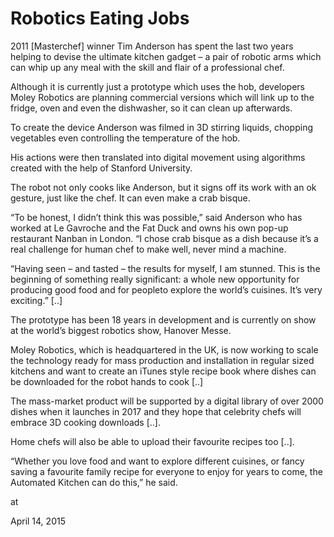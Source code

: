 # Robotics Eating Jobs
2011 [Masterchef] winner Tim Anderson has spent the last two years helping to devise the ultimate kitchen gadget – a pair of robotic arms which can whip up any meal with the skill and flair of a professional chef.

Although it is currently just a prototype which uses the hob, developers Moley Robotics are planning commercial versions which will link up to the fridge, oven and even the dishwasher, so it can clean up afterwards.

To create the device Anderson was filmed in 3D stirring liquids, chopping vegetables even controlling the temperature of the hob.

His actions were then translated into digital movement using algorithms created with the help of Stanford University.

The robot not only cooks like Anderson, but it signs off its work with an ok gesture, just like the chef. It can even make a crab bisque.

“To be honest, I didn’t think this was possible,” said Anderson who has worked at Le Gavroche and the Fat Duck and owns his own pop-up restaurant Nanban in London. “I chose crab bisque as a dish because it’s a real challenge for human chef to make well, never mind a machine.

“Having seen – and tasted – the results for myself, I am stunned. This is the beginning of something really significant: a whole new opportunity for producing good food and for peopleto explore the world’s cuisines. It’s very exciting.” [..]

The prototype has been 18 years in development and is currently on show at the world’s biggest robotics show, Hanover Messe.

Moley Robotics, which is headquartered in the UK, is now working to scale the technology ready for mass production and installation in regular sized kitchens and want to create an iTunes style recipe book where dishes can be downloaded for the robot hands to cook [..]

The mass-market product will be supported by a digital library of over 2000 dishes when it launches in 2017 and they hope that celebrity chefs will embrace 3D cooking downloads [..].

Home chefs will also be able to upload their favourite recipes too [..].

“Whether you love food and want to explore different cuisines, or fancy saving a favourite family recipe for everyone to enjoy for years to come, the Automated Kitchen can do this,” he said.







at

April 14, 2015
















